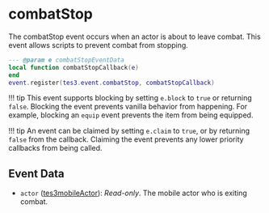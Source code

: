 <!---
	This file is autogenerated. Do not edit this file manually. Your changes will be ignored.
	More information: https://github.com/MWSE/MWSE/tree/master/docs
-->

# combatStop

The combatStop event occurs when an actor is about to leave combat. This event allows scripts to prevent combat from stopping.

```lua
--- @param e combatStopEventData
local function combatStopCallback(e)
end
event.register(tes3.event.combatStop, combatStopCallback)
```

!!! tip
	This event supports blocking by setting `e.block` to `true` or returning `false`. Blocking the event prevents vanilla behavior from happening. For example, blocking an `equip` event prevents the item from being equipped.

!!! tip
	An event can be claimed by setting `e.claim` to `true`, or by returning `false` from the callback. Claiming the event prevents any lower priority callbacks from being called.

## Event Data

* `actor` ([tes3mobileActor](../../types/tes3mobileActor)): *Read-only*. The mobile actor who is exiting combat.

